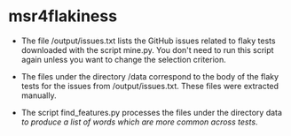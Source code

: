 # msr4flakiness

* The file /output/issues.txt lists the GitHub issues related to flaky tests downloaded with the script mine.py. You don't need to run this script again unless you want to change the selection criterion.

* The files under the directory /data correspond to the body of the flaky tests for the issues from /output/issues.txt. These files were extracted manually.

* The script find_features.py processes the files under the directory data <i>to produce a list of words which are more common across tests</i>.
